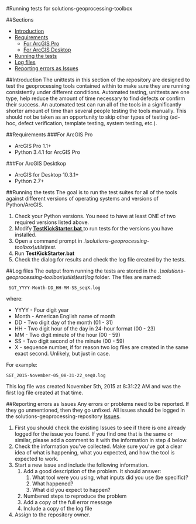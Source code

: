 #Running tests for solutions-geoprocessing-toolbox

##Sections
* [Introduction](#introduction)
* [Requirements](#requirements)
	* [For ArcGIS Pro](#for-arcgis-pro)
	* [For ArcGIS Desktop](#for-arcgis-desktop)
* [Running the tests](#running-the-tests)
* [Log files](#log-files)
* [Reporting errors as Issues](#reporting-errors-as-issues)

##Introduction
The unittests in this section of the repository are designed to test the geoprocessing tools contained within to make sure they are running consistently under different conditions. Automated testing, unittests are one type, help reduce the amount of time necessary to find defects or confirm their success. An automated test can run all of the tools in a significantly shorter amount of time than several people testing the tools manually. This should not be taken as an opportunity to skip other types of testing (ad-hoc, defect verification, template testing, system testing, etc.).

##Requirements
###For ArcGIS Pro
* ArcGIS Pro 1.1+
* Python 3.4.1 for ArcGIS Pro

###For ArcGIS Desktkop
* ArcGIS for Desktop 10.3.1+
* Python 2.7+

##Running the tests
The goal is to run the test suites for all of the tools against different versions of operating systems and versions of Python/ArcGIS.

1. Check your Python versions. You need to have at least ONE of two required versions listed above.
2. Modify [**TestKickStarter.bat** ](./TestKickStart.bat)to run tests for the versions you have installed.
3. Open a command prompt in *.\solutions-geoprocessing-toolbox\utils\test*.
4. Run **TestKickStarter.bat**
5. Check the dialog for results and check the log file created by the tests.

##Log files
The output from running the tests are stored in the *.\solutions-geoprocessing-toolbox\utils\test\log* folder. The files are named:

     SGT_YYYY-Month-DD_HH-MM-SS_seqX.log

where:

* YYYY - Four digit year
* Month - American English name of month
* DD - Two digit day of the month (01 - 31)
* HH - Two digit hour of the day in 24-hour format (00 - 23)
* MM - Two digit minute of the hour (00 - 59)
* SS - Two digit second of the minute (00 - 59)
* X - sequence number, if for reason two log files are created in the same exact second. Unlikely, but just in case.

For example:

    SGT_2015-November-05_08-31-22_seq0.log

This log file was created November 5th, 2015 at 8:31:22 AM and was the first log file created at that time.

##Reporting errors as Issues
Any errors or problems need to be reported. If they go unmentioned, then they go unfixed. All issues should be logged in the solutions-geoprocessing-repository [Issues](https://github.com/Esri/solutions-geoprocessing-toolbox/issues).

1. First you should check the existing Issues to see if there is one already logged for the issue you found. If you find one that is the same or similar, please add a comment to it with the information in step 4 below.
2. Check the information you've collected. Make sure you've got a clear idea of what is happening, what you expected, and how the tool is expected to work.
3. Start a new issue and include the following information.
	1. Add a good description of the problem. It should answer:
		1. What tool were you using, what inputs did you use (be specific)?
		2. What happened?
		3. What did you expect to happen?
	2. Numbered steps to reproduce the problem
	3. Add a copy of the full error message
	4. Include a copy of the log file
5. Assign to the repository owner.
